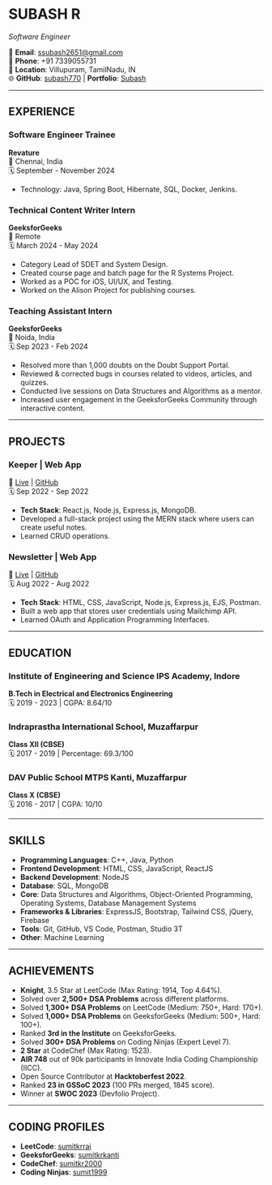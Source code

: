 # **SUBASH R**  
*Software Engineer*  

📧 **Email**: ssubash2651@gmail.com  
📱 **Phone**: +91 7339055731  
📍 **Location**: Villupuram, TamilNadu, IN  
🌐 **GitHub**: [subash770](https://github.com/Subash770) | **Portfolio**: [Subash](#)

---

## **EXPERIENCE**  

### **Software Engineer Trainee**  
**Revature**  
📍 Chennai, India  
🗓️ September - November 2024  
- Technology: Java, Spring Boot, Hibernate, SQL, Docker, Jenkins.  

### **Technical Content Writer Intern**  
**GeeksforGeeks**  
📍 Remote  
🗓️ March 2024 - May 2024  
- Category Lead of SDET and System Design.  
- Created course page and batch page for the R Systems Project.  
- Worked as a POC for iOS, UI/UX, and Testing.  
- Worked on the Alison Project for publishing courses.  

### **Teaching Assistant Intern**  
**GeeksforGeeks**  
📍 Noida, India  
🗓️ Sep 2023 - Feb 2024  
- Resolved more than 1,000 doubts on the Doubt Support Portal.  
- Reviewed & corrected bugs in courses related to videos, articles, and quizzes.  
- Conducted live sessions on Data Structures and Algorithms as a mentor.  
- Increased user engagement in the GeeksforGeeks Community through interactive content.  

---

## **PROJECTS**  

### **Keeper | Web App**  
🔗 [Live](#) | [GitHub](#)  
🗓️ Sep 2022 - Sep 2022  
- **Tech Stack**: React.js, Node.js, Express.js, MongoDB.  
- Developed a full-stack project using the MERN stack where users can create useful notes.  
- Learned CRUD operations.  

### **Newsletter | Web App**  
🔗 [Live](#) | [GitHub](#)  
🗓️ Aug 2022 - Aug 2022  
- **Tech Stack**: HTML, CSS, JavaScript, Node.js, Express.js, EJS, Postman.  
- Built a web app that stores user credentials using Mailchimp API.  
- Learned OAuth and Application Programming Interfaces.  

---

## **EDUCATION**  

### **Institute of Engineering and Science IPS Academy, Indore**  
**B.Tech in Electrical and Electronics Engineering**  
🗓️ 2019 - 2023 | CGPA: 8.64/10  

### **Indraprastha International School, Muzaffarpur**  
**Class XII (CBSE)**  
🗓️ 2017 - 2019 | Percentage: 69.3/100  

### **DAV Public School MTPS Kanti, Muzaffarpur**  
**Class X (CBSE)**  
🗓️ 2016 - 2017 | CGPA: 10/10  

---

## **SKILLS**  

- **Programming Languages**: C++, Java, Python  
- **Frontend Development**: HTML, CSS, JavaScript, ReactJS  
- **Backend Development**: NodeJS  
- **Database**: SQL, MongoDB  
- **Core**: Data Structures and Algorithms, Object-Oriented Programming, Operating Systems, Database Management Systems  
- **Frameworks & Libraries**: ExpressJS, Bootstrap, Tailwind CSS, jQuery, Firebase  
- **Tools**: Git, GitHub, VS Code, Postman, Studio 3T  
- **Other**: Machine Learning  

---

## **ACHIEVEMENTS**  

- **Knight**, 3.5 Star at LeetCode (Max Rating: 1914, Top 4.64%).  
- Solved over **2,500+ DSA Problems** across different platforms.  
- Solved **1,300+ DSA Problems** on LeetCode (Medium: 750+, Hard: 170+).  
- Solved **1,000+ DSA Problems** on GeeksforGeeks (Medium: 500+, Hard: 100+).  
- Ranked **3rd in the Institute** on GeeksforGeeks.  
- Solved **300+ DSA Problems** on Coding Ninjas (Expert Level 7).  
- **2 Star** at CodeChef (Max Rating: 1523).  
- **AIR 748** out of 90k participants in Innovate India Coding Championship (IICC).  
- Open Source Contributor at **Hacktoberfest 2022**.  
- Ranked **23 in GSSoC 2023** (100 PRs merged, 1845 score).  
- Winner at **SWOC 2023** (Devfolio Project).  

---

## **CODING PROFILES**  

- **LeetCode**: [sumitkrrai](https://leetcode.com/sumitkrrai)  
- **GeeksforGeeks**: [sumitkrkanti](https://auth.geeksforgeeks.org/user/sumitkrkanti/profile)  
- **CodeChef**: [sumitkr2000](https://www.codechef.com/users/sumitkr2000)  
- **Coding Ninjas**: [sumit1999](#)  
